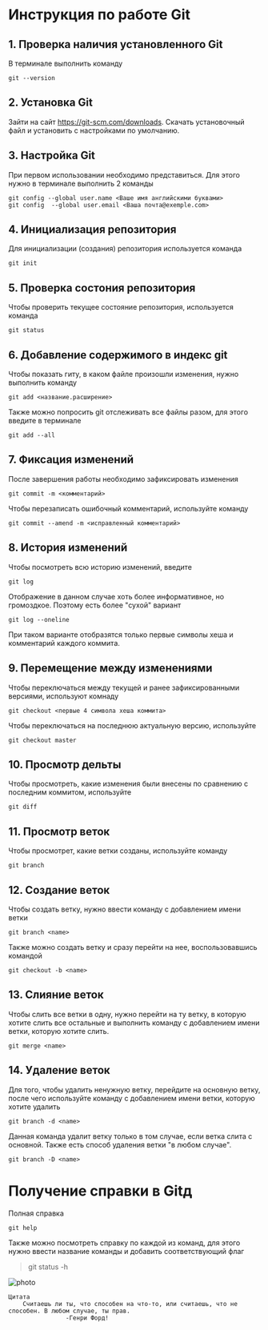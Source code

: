 # **Инструкция по работе Git**

## 1. Проверка наличия установленного Git

В терминале выполнить команду

    git --version
    
## 2. Установка Git

Зайти на сайт https://git-scm.com/downloads. Скачать установочный файл и установить с настройками по умолчанию.

## 3. Настройка Git

При первом использовании необходимо представиться. Для этого нужно в терминале выполнить 2 команды

    git config --global user.name <Ваше имя английскими буквами>
    git config  --global user.email <Ваша почта@exemple.com>

## 4. Инициализация репозитория

Для инициализации (создания) репозитория используется команда

    git init

## 5. Проверка состония репозитория

Чтобы проверить текущее состояние репозитория, используется команда

    git status

## 6. Добавление содержимого в индекс git

Чтобы показать гиту, в каком файле произошли изменения, нужно выполнить команду

    git add <название.расширение>

Также можно попросить git отслеживать все файлы разом, для этого введите в терминале

    git add --all

## 7. Фиксация изменений

После завершения работы необходимо зафиксировать изменения

    git commit -m <комментарий>

Чтобы перезаписать ошибочный комментарий, используйте команду 

    git commit --amend -m <исправленный комментарий>

## 8. История изменений 

Чтобы посмотреть всю историю изменений, введите

    git log

Отображение в данном случае хоть более информативное, но громоздкое. Поэтому есть более "сухой" вариант

    git log --oneline

При таком варианте отобразятся только первые символы хеша и комментарий каждого коммита.

## 9. Перемещение между изменениями

Чтобы переключаться между текущей и ранее зафиксированными версиями, используют комнаду

    git checkout <первые 4 символа хеша коммита>

Чтобы переключаться на последнюю актуальную версию, используйте

    git checkout master

## 10. Просмотр дельты

Чтобы просмотреть, какие изменения были внесены по сравнению с последним коммитом, используйте

    git diff

## 11. Просмотр веток

Чтобы просмотрет, какие ветки созданы, используйте команду

    git branch
   
## 12. Создание веток

Чтобы создать ветку, нужно ввести команду с добавлением имени ветки

    git branch <name>

Также можно создать ветку и сразу перейти на нее, воспользовавшись командой

    git checkout -b <name>

## 13. Слияние веток

Чтобы слить все ветки в одну, нужно перейти на ту ветку, в которую хотите слить все остальные и выполнить команду с добавлением имени ветки, которую хотите слить.

    git merge <name>

## 14. Удаление веток

Для того, чтобы удалить ненужную ветку, перейдите на основную ветку, после чего используйте команду с добавлением имени ветки, которую хотите удалить

    git branch -d <name>

Данная команда удалит ветку только в том случае, если ветка слита с основной. Также есть способ удаления ветки "в любом случае".

    git branch -D <name>

# Получение справки в Gitд 
Полная справка

    git help

 
Также можно посмотреть справку по каждой из команд, для этого нужно ввести название команды и добавить соответствующий флаг 

>    git status -h


![photo](/git_picture.png)

```
Цитата
    Считаешь ли ты, что способен на что-то, или считаешь, что не способен. В любом случае, ты прав. 
                -Генри Форд!
```